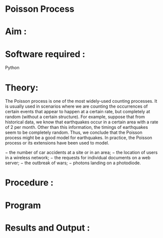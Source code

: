 # Poisson Process

# Aim : 



# Software required :  

Python

# Theory:

The Poisson process is one of the most widely-used counting processes. It is usually used in scenarios where we are counting the occurrences of certain events that appear to happen at a certain rate, but completely at random (without a certain structure). For example, suppose that from historical data, we know that earthquakes occur in a certain area with a rate of 2 per month. Other than this information, the timings of earthquakes seem to be completely random. Thus, we conclude that the Poisson process might be a good model for earthquakes. In practice, the Poisson process or its extensions have been used to model.

− the number of car accidents at a site or in an area;
− the location of users in a wireless network;
− the requests for individual documents on a web server;
− the outbreak of wars;
− photons landing on a photodiode.

 
# Procedure :



# Program

 

# Results and Output : 
 
